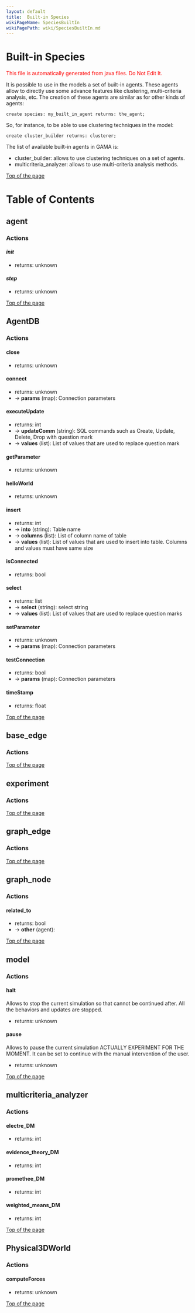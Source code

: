 ```yaml
---
layout: default
title:  Built-in Species
wikiPageName: SpeciesBuiltIn
wikiPagePath: wiki/SpeciesBuiltIn.md
---
```


# Built-in Species



<font color='red'> This file is automatically generated from java files. Do Not Edit It. </font>





It is possible to use in the models a set of built-in agents. These agents allow to directly use some advance features like clustering, multi-criteria analysis, etc. The creation of these agents are similar as for other kinds of agents:

```
create species: my_built_in_agent returns: the_agent;
```

So, for instance, to be able to use clustering techniques in the model:
```
create cluster_builder returns: clusterer;
```

The list of available built-in agents in GAMA is:

  * cluster\_builder: allows to use clustering techniques on a set of agents.
  * multicriteria\_analyzer: allows to use multi-criteria analysis methods.

[Top of the page](#Table_of_Contents)

# Table of Contents






## agent

### Actions


#### **_init_**

  * returns: unknown

#### **_step_**

  * returns: unknown

[Top of the page](#Table_of_Contents)





## AgentDB

### Actions


#### **close**

  * returns: unknown

#### **connect**

  * returns: unknown
  * → **params** (map): Connection parameters

#### **executeUpdate**

  * returns: int
  * → **updateComm** (string): SQL commands such as Create, Update, Delete, Drop with question mark
  * → **values** (list): List of values that are used to replace question mark

#### **getParameter**

  * returns: unknown

#### **helloWorld**

  * returns: unknown

#### **insert**

  * returns: int
  * → **into** (string): Table name
  * → **columns** (list): List of column name of table
  * → **values** (list): List of values that are used to insert into table. Columns and values must have same size

#### **isConnected**

  * returns: bool

#### **select**

  * returns: list
  * → **select** (string): select string
  * → **values** (list): List of values that are used to replace question marks

#### **setParameter**

  * returns: unknown
  * → **params** (map): Connection parameters

#### **testConnection**

  * returns: bool
  * → **params** (map): Connection parameters

#### **timeStamp**

  * returns: float

[Top of the page](#Table_of_Contents)





## base\_edge

### Actions


[Top of the page](#Table_of_Contents)





## experiment

### Actions


[Top of the page](#Table_of_Contents)





## graph\_edge

### Actions


[Top of the page](#Table_of_Contents)





## graph\_node

### Actions


#### **related\_to**

  * returns: bool
  * → **other** (agent):

[Top of the page](#Table_of_Contents)





## model

### Actions


#### **halt**
Allows to stop the current simulation so that cannot be continued after. All the behaviors and updates are stopped.
  * returns: unknown

#### **pause**
Allows to pause the current simulation ACTUALLY EXPERIMENT FOR THE MOMENT. It can be set to continue with the manual intervention of the user.
  * returns: unknown

[Top of the page](#Table_of_Contents)





## multicriteria\_analyzer

### Actions


#### **electre\_DM**

  * returns: int

#### **evidence\_theory\_DM**

  * returns: int

#### **promethee\_DM**

  * returns: int

#### **weighted\_means\_DM**

  * returns: int

[Top of the page](#Table_of_Contents)





## Physical3DWorld

### Actions


#### **computeForces**

  * returns: unknown

[Top of the page](#Table_of_Contents)

